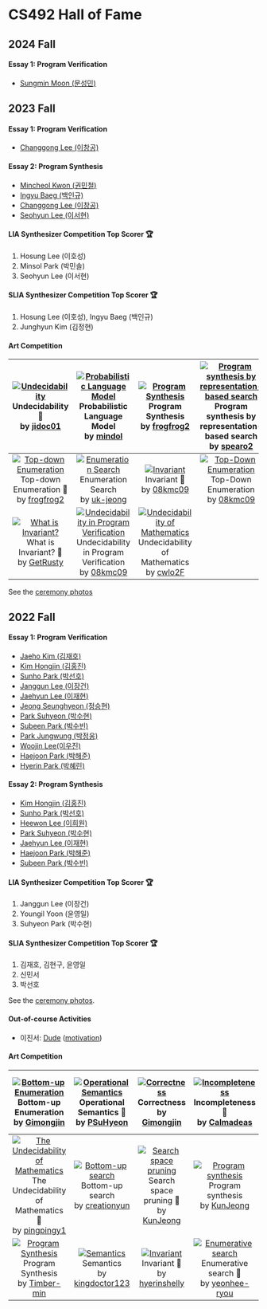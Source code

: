 # CS492 Hall of Fame

## 2024 Fall
#### Essay 1: Program Verification
- [Sungmin Moon (문성민)](essay/2024-Sungmin.pdf)

## 2023 Fall
#### Essay 1: Program Verification
- [Changgong Lee (이창공)](essay/2023-changgong.pdf)

#### Essay 2: Program Synthesis
- [Mincheol Kwon (권민철)](essay/2023-mincheol.pdf)
- [Ingyu Baeg (백인규)](essay/2023-ingyu.pdf)
- [Changgong Lee (이창공)](essay/2023-synthesis-changgong.pdf)
- [Seohyun Lee (이서현)](essay/2023-seohyun.pdf)

#### LIA Synthesizer Competition Top Scorer :trophy:
1. Hosung Lee (이호성)
2. Minsol Park (박민솔)
3. Seohyun Lee (이서현)

#### SLIA Synthesizer Competition Top Scorer :trophy:
1. Hosung Lee (이호성), Ingyu Baeg (백인규)
3. Junghyun Kim (김정현)

#### Art Competition
|[![Undecidability](https://github.com/prosyslab-classroom/cs492-program-reasoning/assets/12146267/d1cefaaf-243f-42a6-815e-0111d00c654f)](https://github.com/prosyslab-classroom/cs492-program-reasoning/issues/202)Undecidability :1st_place_medal:<br>by [jidoc01](https://api.github.com/users/jidoc01)|[![Probabilistic Language Model](https://github.com/prosyslab-classroom/cs492-program-reasoning/assets/14192966/ed26bc91-3f22-4277-a8bd-e8ff7d1af8e0)](https://github.com/prosyslab-classroom/cs492-program-reasoning/issues/201)Probabilistic Language Model <br>by [mindol](https://api.github.com/users/mindol)|[![Program Synthesis](https://github.com/prosyslab-classroom/cs492-program-reasoning/assets/126472555/8050207b-4a91-4ef0-bb96-45c96f7afa47)](https://github.com/prosyslab-classroom/cs492-program-reasoning/issues/200)Program Synthesis <br>by [frogfrog2](https://api.github.com/users/frogfrog2)|[![Program synthesis by representation-based search](https://github.com/prosyslab-classroom/cs492-program-reasoning/assets/83571012/6f8131b3-39e7-41af-ad9c-8f0404407993)](https://github.com/prosyslab-classroom/cs492-program-reasoning/issues/199)Program synthesis by representation-based search <br>by [spearo2](https://api.github.com/users/spearo2)|
|:-:|:-:|:-:|:-:|
|[![Top-down Enumeration](https://github.com/prosyslab-classroom/cs492-program-reasoning/assets/126472555/c80a864d-9441-4f3e-9aa6-472b3b35e8f7)](https://github.com/prosyslab-classroom/cs492-program-reasoning/issues/198)Top-down Enumeration :2nd_place_medal:<br>by [frogfrog2](https://api.github.com/users/frogfrog2)|[![Enumeration Search](https://github.com/prosyslab-classroom/cs492-program-reasoning/assets/45909076/14237f0b-0052-4e28-8ea4-e7c740b095cf)](https://github.com/prosyslab-classroom/cs492-program-reasoning/issues/189)Enumeration Search <br>by [uk-jeong](https://api.github.com/users/uk-jeong)|[![Invariant](https://github.com/prosyslab-classroom/cs492-program-reasoning/assets/74726456/13707c6d-d518-4f5d-b510-817e841dc79e)](https://github.com/prosyslab-classroom/cs492-program-reasoning/issues/187)Invariant :2nd_place_medal:<br>by [08kmc09](https://api.github.com/users/08kmc09)|[![Top-Down Enumeration](https://github.com/prosyslab-classroom/cs492-program-reasoning/assets/74726456/b7bc6ca0-dc0a-46cf-9a97-4bb39278b498)](https://github.com/prosyslab-classroom/cs492-program-reasoning/issues/181)Top-Down Enumeration <br>by [08kmc09](https://api.github.com/users/08kmc09)|
|[![What is Invariant?](https://github.com/prosyslab-classroom/cs492-program-reasoning/assets/42976401/02248ab2-8e1b-4940-bf42-1bee463ed639)](https://github.com/prosyslab-classroom/cs492-program-reasoning/issues/178)What is Invariant? :3rd_place_medal:<br>by [GetRusty](https://api.github.com/users/GetRusty)|[![Undecidability in Program Verification](https://github.com/prosyslab-classroom/cs492-program-reasoning/assets/74726456/14c1a44c-425d-48fe-bfc1-96486eea23d2)](https://github.com/prosyslab-classroom/cs492-program-reasoning/issues/170)Undecidability in Program Verification <br>by [08kmc09](https://api.github.com/users/08kmc09)|[![Undecidability of Mathematics](https://github.com/prosyslab-classroom/cs492-program-reasoning/assets/48020071/71c88ad1-dc82-45b5-abac-29e8b93a85af)](https://github.com/prosyslab-classroom/cs492-program-reasoning/issues/164)Undecidability of Mathematics <br>by [cwlo2F](https://api.github.com/users/cwlo2F)|

See the [ceremony photos](https://photos.app.goo.gl/7oCdf7qtW3w2YYyT7)

## 2022 Fall
#### Essay 1: Program Verification
- [Jaeho Kim (김재호)](essay/2022-jaeho.pdf)
- [Kim Hongjin (김홍진)](essay/2022-hongjin.pdf)
- [Sunho Park (박선호)](essay/2022-sunho.pdf)
- [Janggun Lee (이장건)](essay/2022-janggun.pdf)
- [Jaehyun Lee (이재현)](essay/2022-jaehyun.pdf)
- [Jeong Seunghyeon (정승현)](essay/2022-seunghyeon.pdf)
- [Park Suhyeon (박수현)](essay/2022-suhyeon.pdf)
- [Subeen Park (박수빈)](essay/2022-subeen.pdf)
- [Park Jungwung (박정웅)](essay/2022-jungwung.pdf)
- [Woojin Lee(이우진)](essay/2022-woojin.pdf)
- [Haejoon Park (박해준)](essay/2022-haejoon.pdf)
- [Hyerin Park (박혜린)](essay/2022-hyerin.pdf)

#### Essay 2: Program Synthesis
- [Kim Hongjin (김홍진)](essay/2022-synthesis-hongjin.pdf)
- [Sunho Park (박선호)](essay/2022-synthesis-sunho.pdf)
- [Heewon Lee (이희원)](essay/2022-synthesis-heewon.pdf)
- [Park Suhyeon (박수현)](essay/2022-synthesis-suhyeon.pdf)
- [Jaehyun Lee (이재현)](essay/2022-synthesis-jaehyun.pdf)
- [Haejoon Park (박해준)](essay/2022-synthesis-haejoon.pdf)
- [Subeen Park (박수빈)](essay/2022-synthesis-subeen.pdf)

#### LIA Synthesizer Competition Top Scorer :trophy:
1. Janggun Lee (이장건)
2. Youngil Yoon (윤영일)
3. Suhyeon Park (박수현)

#### SLIA Synthesizer Competition Top Scorer :trophy:
1. 김재호, 김현구, 윤영일
2. 신민서
3. 박선호

See the [ceremony photos](https://photos.google.com/share/AF1QipOhJngjU1Vz4jQmemrNHfL1fm5YeH9R6rZBYVh08YrlxgU7pON9X4OsBauZdacBwQ?key=bUtlYVpPUVJxWER6aUVMRmJ5aUV0RDV3ZkxBNkx3).

#### Out-of-course Activities
- 이진서: [Dude](https://github.com/marketplace/actions/duplication-detector) ([motivation](https://github.com/prosyslab-classroom/cs492-program-reasoning/issues/52))

#### Art Competition
|[![Bottom-up Enumeration](https://user-images.githubusercontent.com/79095967/204824717-39074983-75e5-4337-8b37-665d6366d89b.png)](https://github.com/prosyslab-classroom/cs492-program-reasoning/issues/127)Bottom-up Enumeration <br>by [Gimongjin](https://api.github.com/users/Gimongjin)|[![Operational Semantics](https://user-images.githubusercontent.com/99390261/204812908-9d2ac2a2-3dab-4fb2-b763-c0d815d84dc0.png)](https://github.com/prosyslab-classroom/cs492-program-reasoning/issues/126)Operational Semantics :2nd_place_medal:<br>by [PSuHyeon](https://api.github.com/users/PSuHyeon)|[![Correctness](https://user-images.githubusercontent.com/79095967/204810371-9cc90487-e335-470e-add9-bde83b99097e.png)](https://github.com/prosyslab-classroom/cs492-program-reasoning/issues/125)Correctness <br>by [Gimongjin](https://api.github.com/users/Gimongjin)|[![Incompleteness](https://user-images.githubusercontent.com/90555950/204805403-ba9cb6f5-201b-42e4-ad51-57b5c0c9c966.png)](https://github.com/prosyslab-classroom/cs492-program-reasoning/issues/124)Incompleteness :3rd_place_medal:<br>by [Calmadeas](https://api.github.com/users/Calmadeas)|[![First-order logic](https://user-images.githubusercontent.com/79095967/204799337-73f48e4a-eee3-4df4-ba39-5acfa1439e76.png)](https://github.com/prosyslab-classroom/cs492-program-reasoning/issues/123)First-order logic <br>by [Gimongjin](https://api.github.com/users/Gimongjin)|
|:-:|:-:|:-:|:-:|:-:|
|[![The Undecidability of Mathematics](https://user-images.githubusercontent.com/94441510/204786670-ce9880b6-f1ad-4196-afef-3a9ce3b0fd88.png)](https://github.com/prosyslab-classroom/cs492-program-reasoning/issues/122)The Undecidability of Mathematics :3rd_place_medal:<br>by [pingpingy1](https://api.github.com/users/pingpingy1)|[![Bottom-up search](https://user-images.githubusercontent.com/36063812/204779126-551c8239-4bf3-4103-9a16-11a4fba41b55.png)](https://github.com/prosyslab-classroom/cs492-program-reasoning/issues/121)Bottom-up search <br>by [creationyun](https://api.github.com/users/creationyun)|[![Search space pruning](https://user-images.githubusercontent.com/10477004/204730936-a30b94e2-cf08-42fa-8acf-0acbcd4c0853.png)](https://github.com/prosyslab-classroom/cs492-program-reasoning/issues/120)Search space pruning :2nd_place_medal:<br>by [KunJeong](https://api.github.com/users/KunJeong)|[![Program synthesis](https://user-images.githubusercontent.com/10477004/204730650-b1406ecb-f86f-46d9-a6b9-9dc77a0592bc.png)](https://github.com/prosyslab-classroom/cs492-program-reasoning/issues/119)Program synthesis <br>by [KunJeong](https://api.github.com/users/KunJeong)|[![Program Synthesis](https://user-images.githubusercontent.com/79245586/204697826-eb7d5415-163b-48f6-bf02-6f6d799f4ecc.png)](https://github.com/prosyslab-classroom/cs492-program-reasoning/issues/118)Program Synthesis :3rd_place_medal:<br>by [702fbtngus](https://api.github.com/users/702fbtngus)|
|[![Program Synthesis](https://user-images.githubusercontent.com/44857899/204651471-0a321380-9727-434d-8f40-da60b56f1d91.png)](https://github.com/prosyslab-classroom/cs492-program-reasoning/issues/117)Program Synthesis <br>by [Timber-min](https://api.github.com/users/Timber-min)|[![Semantics](https://user-images.githubusercontent.com/79883007/204510901-6cc28341-9d19-49de-bc12-50f0e3b623bc.png)](https://github.com/prosyslab-classroom/cs492-program-reasoning/issues/116)Semantics <br>by [kingdoctor123](https://api.github.com/users/kingdoctor123)|[![Invariant](https://user-images.githubusercontent.com/47997946/204484468-d08aec11-9aec-43ec-a338-bfb79236e559.png)](https://github.com/prosyslab-classroom/cs492-program-reasoning/issues/115)Invariant :1st_place_medal:<br>by [hyerinshelly](https://api.github.com/users/hyerinshelly)|[![Enumerative search](https://user-images.githubusercontent.com/17640199/203903521-1d98d62d-6164-4b88-9864-2ed2c6ce0853.png)](https://github.com/prosyslab-classroom/cs492-program-reasoning/issues/111)Enumerative search :3rd_place_medal:<br>by [yeonhee-ryou](https://api.github.com/users/yeonhee-ryou)|[![program synthesizer](https://user-images.githubusercontent.com/1281633/198814264-d9f507c8-2420-41a9-a1a5-0b145f78909c.png)](https://github.com/prosyslab-classroom/cs492-program-reasoning/issues/79)program synthesizer <br>by [KihongHeo](https://api.github.com/users/KihongHeo)|
